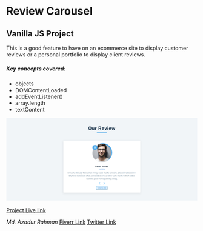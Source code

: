 # Review Carousel
## Vanilla JS Project

This is a good feature to have on an ecommerce site to display customer reviews or a personal portfolio to display client reviews.

##### Key concepts covered:
- objects
- DOMContentLoaded
- addEventListener()
- array.length
- textContent

![Prject Image](project_image.png)

[Project Live link](https://cpazad.github.io/Review-carousel/)

*Md. Azadur Rahman*
[Fiverr Link](https://www.fiverr.com/cpazad)
[Twitter Link](https://twitter.com/freedombyte)